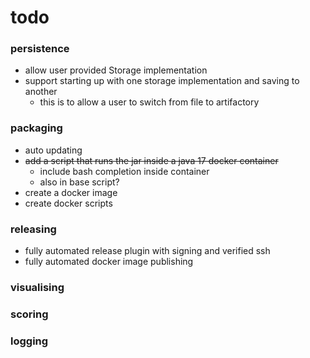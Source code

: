 # todo

### persistence
- allow user provided Storage implementation
- support starting up with one storage implementation and saving to another
  - this is to allow a user to switch from file to artifactory

### packaging
- auto updating
- ~~add a script that runs the jar inside a java 17 docker container~~
  - include bash completion inside container
  - also in base script?
- create a docker image
- create docker scripts

### releasing
- fully automated release plugin with signing and verified ssh
- fully automated docker image publishing

### visualising

### scoring

### logging